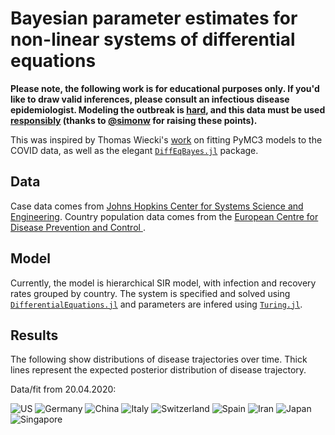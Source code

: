 # Bayesian parameter estimates for non-linear systems of differential equations

**Please note, the following work is for educational purposes only. If you'd like to draw valid inferences, please consult an infectious disease epidemiologist. Modeling the outbreak is [hard](https://fivethirtyeight.com/features/why-its-so-freaking-hard-to-make-a-good-covid-19-model/), and this data must be used [responsibly](https://medium.com/nightingale/ten-considerations-before-you-create-another-chart-about-covid-19-27d3bd691be8) (thanks to [@simonw](https://github.com/simonw/covid-19-datasette/blob/master/README.md) for raising these points).**

This was inspired by Thomas Wiecki's [work](https://github.com/twiecki/covid19) on fitting PyMC3 models to the COVID data, as well as the elegant [`DiffEqBayes.jl`](https://github.com/JuliaDiffEq/DiffEqBayes.jl) package.

## Data

Case data comes from [Johns Hopkins Center for Systems Science and Engineering](https://github.com/CSSEGISandData/COVID-19). Country population data comes from the [European Centre for Disease Prevention and Control ](https://www.ecdc.europa.eu/en/publications-data/download-todays-data-geographic-distribution-covid-19-cases-worldwide).

## Model

Currently, the model is hierarchical SIR model, with infection and recovery rates grouped by country. The system is specified and solved using [`DifferentialEquations.jl`](https://pkg.julialang.org/docs/DifferentialEquations/UQdwS/6.6.0/) and parameters are infered using [`Turing.jl`](https://turing.ml/dev/).

## Results

The following show distributions of disease trajectories over time. Thick lines represent the expected posterior distribution of disease trajectory.

Data/fit from 20.04.2020:

![US](bayesian_nlde/data/plots/US.svg)
![Germany](bayesian_nlde/data/plots/Germany.svg)
![China](bayesian_nlde/data/plots/China.svg)
![Italy](bayesian_nlde/data/plots/Italy.svg)
![Switzerland](bayesian_nlde/data/plots/Switzerland.svg)
![Spain](bayesian_nlde/data/plots/Spain.svg)
![Iran](bayesian_nlde/data/plots/Iran.svg)
![Japan](bayesian_nlde/data/plots/Japan.svg)
![Singapore](bayesian_nlde/data/plots/Singapore.svg)

